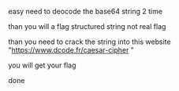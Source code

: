 easy need to deocode the base64 string 2 time

than you will a flag structured string not real flag


than you need to crack the string into this website "https://www.dcode.fr/caesar-cipher "

you will get your flag

done
